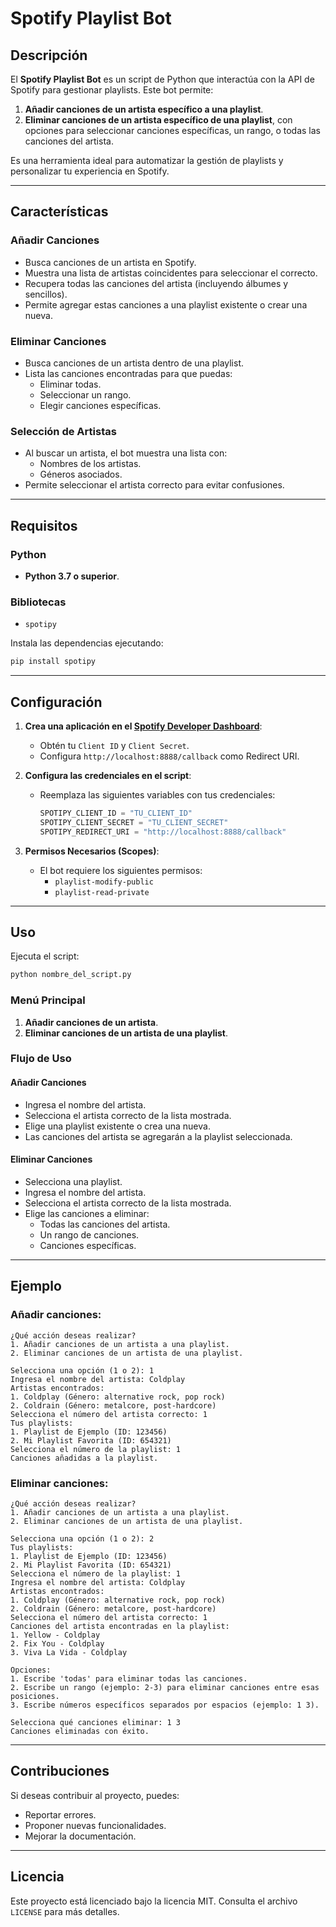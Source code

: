 # Spotify Playlist Bot

## Descripción

El **Spotify Playlist Bot** es un script de Python que interactúa con la API de Spotify para gestionar playlists. Este bot permite:

1. **Añadir canciones de un artista específico a una playlist**.
2. **Eliminar canciones de un artista específico de una playlist**, con opciones para seleccionar canciones específicas, un rango, o todas las canciones del artista.

Es una herramienta ideal para automatizar la gestión de playlists y personalizar tu experiencia en Spotify.

---

## Características

### Añadir Canciones
- Busca canciones de un artista en Spotify.
- Muestra una lista de artistas coincidentes para seleccionar el correcto.
- Recupera todas las canciones del artista (incluyendo álbumes y sencillos).
- Permite agregar estas canciones a una playlist existente o crear una nueva.

### Eliminar Canciones
- Busca canciones de un artista dentro de una playlist.
- Lista las canciones encontradas para que puedas:
  - Eliminar todas.
  - Seleccionar un rango.
  - Elegir canciones específicas.

### Selección de Artistas
- Al buscar un artista, el bot muestra una lista con:
  - Nombres de los artistas.
  - Géneros asociados.
- Permite seleccionar el artista correcto para evitar confusiones.

---

## Requisitos

### Python
- **Python 3.7 o superior**.

### Bibliotecas
- `spotipy`

Instala las dependencias ejecutando:
```bash
pip install spotipy
```

---

## Configuración

1. **Crea una aplicación en el [Spotify Developer Dashboard](https://developer.spotify.com/dashboard/)**:
   - Obtén tu `Client ID` y `Client Secret`.
   - Configura `http://localhost:8888/callback` como Redirect URI.

2. **Configura las credenciales en el script**:
   - Reemplaza las siguientes variables con tus credenciales:
     ```python
     SPOTIPY_CLIENT_ID = "TU_CLIENT_ID"
     SPOTIPY_CLIENT_SECRET = "TU_CLIENT_SECRET"
     SPOTIPY_REDIRECT_URI = "http://localhost:8888/callback"
     ```

3. **Permisos Necesarios (Scopes)**:
   - El bot requiere los siguientes permisos:
     - `playlist-modify-public`
     - `playlist-read-private`

---

## Uso

Ejecuta el script:
```bash
python nombre_del_script.py
```

### Menú Principal
1. **Añadir canciones de un artista**.
2. **Eliminar canciones de un artista de una playlist**.

### Flujo de Uso
#### Añadir Canciones
- Ingresa el nombre del artista.
- Selecciona el artista correcto de la lista mostrada.
- Elige una playlist existente o crea una nueva.
- Las canciones del artista se agregarán a la playlist seleccionada.

#### Eliminar Canciones
- Selecciona una playlist.
- Ingresa el nombre del artista.
- Selecciona el artista correcto de la lista mostrada.
- Elige las canciones a eliminar:
  - Todas las canciones del artista.
  - Un rango de canciones.
  - Canciones específicas.

---

## Ejemplo

### Añadir canciones:
```
¿Qué acción deseas realizar?
1. Añadir canciones de un artista a una playlist.
2. Eliminar canciones de un artista de una playlist.

Selecciona una opción (1 o 2): 1
Ingresa el nombre del artista: Coldplay
Artistas encontrados:
1. Coldplay (Género: alternative rock, pop rock)
2. Coldrain (Género: metalcore, post-hardcore)
Selecciona el número del artista correcto: 1
Tus playlists:
1. Playlist de Ejemplo (ID: 123456)
2. Mi Playlist Favorita (ID: 654321)
Selecciona el número de la playlist: 1
Canciones añadidas a la playlist.
```

### Eliminar canciones:
```
¿Qué acción deseas realizar?
1. Añadir canciones de un artista a una playlist.
2. Eliminar canciones de un artista de una playlist.

Selecciona una opción (1 o 2): 2
Tus playlists:
1. Playlist de Ejemplo (ID: 123456)
2. Mi Playlist Favorita (ID: 654321)
Selecciona el número de la playlist: 1
Ingresa el nombre del artista: Coldplay
Artistas encontrados:
1. Coldplay (Género: alternative rock, pop rock)
2. Coldrain (Género: metalcore, post-hardcore)
Selecciona el número del artista correcto: 1
Canciones del artista encontradas en la playlist:
1. Yellow - Coldplay
2. Fix You - Coldplay
3. Viva La Vida - Coldplay

Opciones:
1. Escribe 'todas' para eliminar todas las canciones.
2. Escribe un rango (ejemplo: 2-3) para eliminar canciones entre esas posiciones.
3. Escribe números específicos separados por espacios (ejemplo: 1 3).

Selecciona qué canciones eliminar: 1 3
Canciones eliminadas con éxito.
```

---

## Contribuciones

Si deseas contribuir al proyecto, puedes:
- Reportar errores.
- Proponer nuevas funcionalidades.
- Mejorar la documentación.

---

## Licencia
Este proyecto está licenciado bajo la licencia MIT. Consulta el archivo `LICENSE` para más detalles.

